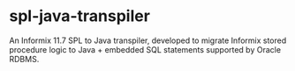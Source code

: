 spl-java-transpiler
===================

An Informix 11.7 SPL to Java transpiler, developed to migrate Informix stored procedure logic to Java + embedded SQL statements supported by Oracle RDBMS.
